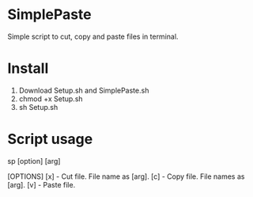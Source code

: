# SimplePaste
Simple script to cut, copy and paste files in terminal.

# Install
1. Download Setup.sh and SimplePaste.sh
2. chmod +x Setup.sh
3. sh Setup.sh

# Script usage

sp [option] [arg]

[OPTIONS]
[x] - Cut file. File name as [arg].
[c] - Copy file. File names as [arg].
[v] - Paste file. 
